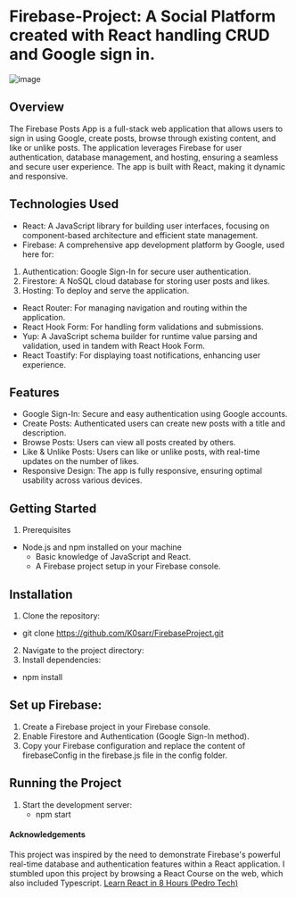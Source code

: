 # Firebase-Project: A Social Platform created with React handling CRUD and Google sign in.
![image](https://github.com/user-attachments/assets/d756a7cb-415f-4cb1-804f-58d22d28cfe2)



## Overview
The Firebase Posts App is a full-stack web application that allows users to sign in using Google, create posts, browse through existing content, and like or unlike posts. The application leverages Firebase for user authentication, database management, and hosting, ensuring a seamless and secure user experience. The app is built with React, making it dynamic and responsive.

## Technologies Used
+ React: A JavaScript library for building user interfaces, focusing on component-based architecture and efficient state management.
+ Firebase: A comprehensive app development platform by Google, used here for:
1. Authentication: Google Sign-In for secure user authentication.
2. Firestore: A NoSQL cloud database for storing user posts and likes.
3. Hosting: To deploy and serve the application.
+ React Router: For managing navigation and routing within the application.
+ React Hook Form: For handling form validations and submissions.
+ Yup: A JavaScript schema builder for runtime value parsing and validation, used in tandem with React Hook Form.
+ React Toastify: For displaying toast notifications, enhancing user experience.

## Features
+ Google Sign-In: Secure and easy authentication using Google accounts.
+ Create Posts: Authenticated users can create new posts with a title and description.
+ Browse Posts: Users can view all posts created by others.
+ Like & Unlike Posts: Users can like or unlike posts, with real-time updates on the number of likes.
+ Responsive Design: The app is fully responsive, ensuring optimal usability across various devices.


## Getting Started
1. Prerequisites
  - Node.js and npm installed on your machine
    - Basic knowledge of JavaScript and React.
    - A Firebase project setup in your Firebase console.

## Installation
1. Clone the repository:
  - git clone https://github.com/K0sarr/FirebaseProject.git
2. Navigate to the project directory:
3. Install dependencies:
  - npm install
## Set up Firebase:
1. Create a Firebase project in your Firebase console.
2. Enable Firestore and Authentication (Google Sign-In method).
3. Copy your Firebase configuration and replace the content of firebaseConfig in the firebase.js file in the config folder.
## Running the Project
1. Start the development server:
    - npm start

#### Acknowledgements
This project was inspired by the need to demonstrate Firebase's powerful real-time database and authentication features within a React application. I stumbled upon this project by browsing a React Course on the web, which also included Typescript.
[Learn React in 8 Hours (Pedro Tech)](https://youtu.be/f55qeKGgB_M?si=AQzZA3yMuxERmMv6)

